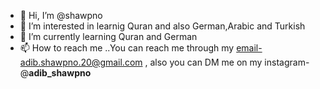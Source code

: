 - 👋 Hi, I’m @shawpno
- 👀 I’m interested in learnig Quran and also German,Arabic and Turkish
- 🌱 I’m currently learning Quran and German
- 📫 How to reach me ..You can reach me through my email-adib.shawpno.20@gmail.com ,
                        also you can DM me on my instagram- @__adib_shawpno__

<!---
shaawpno/shaawpno is a ✨ special ✨ repository because its `README.md` (this file) appears on your GitHub profile.
You can click the Preview link to take a look at your changes.
--->

